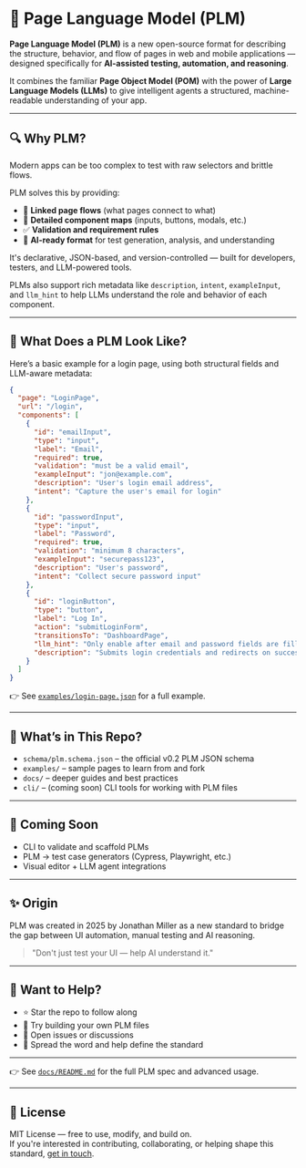 # 📄 Page Language Model (PLM)

**Page Language Model (PLM)** is a new open-source format for describing the structure, behavior, and flow of pages in web and mobile applications — designed specifically for **AI-assisted testing, automation, and reasoning**.

It combines the familiar **Page Object Model (POM)** with the power of **Large Language Models (LLMs)** to give intelligent agents a structured, machine-readable understanding of your app.

---

## 🔍 Why PLM?

Modern apps can be too complex to test with raw selectors and brittle flows.

PLM solves this by providing:

- 🔗 **Linked page flows** (what pages connect to what)
- 🔘 **Detailed component maps** (inputs, buttons, modals, etc.)
- ✅ **Validation and requirement rules**
- 🧠 **AI-ready format** for test generation, analysis, and understanding

It's declarative, JSON-based, and version-controlled — built for developers, testers, and LLM-powered tools.

PLMs also support rich metadata like `description`, `intent`, `exampleInput`, and `llm_hint` to help LLMs understand the role and behavior of each component.

---

## 🧠 What Does a PLM Look Like?

Here’s a basic example for a login page, using both structural fields and LLM-aware metadata:

```json
{
  "page": "LoginPage",
  "url": "/login",
  "components": [
    {
      "id": "emailInput",
      "type": "input",
      "label": "Email",
      "required": true,
      "validation": "must be a valid email",
      "exampleInput": "jon@example.com",
      "description": "User's login email address",
      "intent": "Capture the user's email for login"
    },
    {
      "id": "passwordInput",
      "type": "input",
      "label": "Password",
      "required": true,
      "validation": "minimum 8 characters",
      "exampleInput": "securepass123",
      "description": "User's password",
      "intent": "Collect secure password input"
    },
    {
      "id": "loginButton",
      "type": "button",
      "label": "Log In",
      "action": "submitLoginForm",
      "transitionsTo": "DashboardPage",
      "llm_hint": "Only enable after email and password fields are filled and valid",
      "description": "Submits login credentials and redirects on success"
    }
  ]
}
```

👉 See [`examples/login-page.json`](examples/login-page.json) for a full example.

---

## 🧱 What’s in This Repo?

- `schema/plm.schema.json` – the official v0.2 PLM JSON schema
- `examples/` – sample pages to learn from and fork
- `docs/` – deeper guides and best practices
- `cli/` – (coming soon) CLI tools for working with PLM files

---

## 🚀 Coming Soon

- CLI to validate and scaffold PLMs
- PLM → test case generators (Cypress, Playwright, etc.)
- Visual editor + LLM agent integrations

---

## ✨ Origin

PLM was created in 2025 by Jonathan Miller as a new standard to bridge the gap between UI automation, manual testing and AI reasoning.

> "Don't just test your UI — help AI understand it."

---

## 🤝 Want to Help?

- ⭐ Star the repo to follow along
- 📂 Try building your own PLM files
- 📣 Open issues or discussions
- 🧠 Spread the word and help define the standard

---

👉 See [`docs/README.md`](docs/README.md) for the full PLM spec and advanced usage.

---

## 📜 License

MIT License — free to use, modify, and build on.  
If you're interested in contributing, collaborating, or helping shape this standard, [get in touch](https://github.com/JonnyMiller99).
